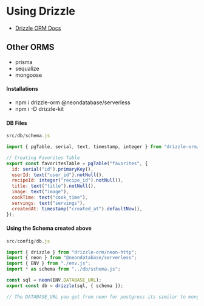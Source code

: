 # Using Drizzle

- [Drizzle ORM Docs](https://orm.drizzle.team/docs/overview)
## Other ORMS
- prisma
- sequalize
- mongoose


#### Installations

- npm i drizzle-orm @neondatabase/serverless
- npm i -D drizzle-kit

#### DB Files

```js
src/db/schema.js

import { pgTable, serial, text, timestamp, integer } from "drizzle-orm/pg-core";

// Creating Favorites Table
export const favoritesTable = pgTable("favorites", {
  id: serial("id").primaryKey(),
  userId: text("user_id").notNull(),
  recipeId: integer("recipe_id").notNull(),
  title: text("title").notNull(),
  image: text("image"),
  cookTime: text("cook_time"),
  servings: text("servings"),
  createdAt: timestamp("created_at").defaultNow(),
});

```

#### Using the Schema created above

```js
src/config/db.js

import { drizzle } from "drizzle-orm/neon-http";
import { neon } from "@neondatabase/serverless";
import { ENV } from "./env.js";
import * as schema from "../db/schema.js";

const sql = neon(ENV.DATABASE_URL);
export const db = drizzle(sql, { schema });

// The DATABASE_URL you get from neon for postgress its similar to mongodb atlas for mongodb
```

